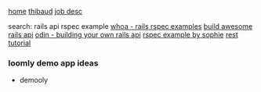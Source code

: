[home](https://www.loomly.com)
[thibaud](https://github.com/thibaudclement)
[job desc](https://angel.co/loomly/jobs/306840-full-time-senior-ruby-developer)

search: rails api rspec example
[whoa - rails rspec examples](https://github.com/eliotsykes/rspec-rails-examples)
[build awesome rails api](https://collectiveidea.com/blog/archives/2013/06/13/building-awesome-rails-apis-part-1)
[odin - building your own rails api](https://www.theodinproject.com/courses/ruby-on-rails/lessons/apis-and-building-your-own)
[rspec example by sophie](https://www.thegreatcodeadventure.com/better-rails-5-api-controller-tests-with-rspec-shared-examples/)
[rest tutorial](http://rest.elkstein.org)


### loomly demo app ideas
- demooly
